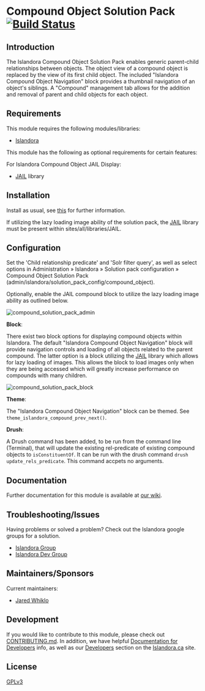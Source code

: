 # Compound Object Solution Pack [![Build Status](https://travis-ci.org/Islandora/islandora_solution_pack_compound.png?branch=7.x)](https://travis-ci.org/Islandora/islandora_solution_pack_compound)

## Introduction

The Islandora Compound Object Solution Pack enables generic parent-child relationships between objects. The object view of a compound object is replaced by the view of its first child object. The included "Islandora Compound Object Navigation" block provides a thumbnail navigation of an object's siblings. A "Compound" management tab allows for the addition and removal of parent and child objects for each object.

## Requirements

This module requires the following modules/libraries:

* [Islandora](https://github.com/islandora/islandora)

This module has the following as optional requirements for certain features:

For Islandora Compound Object JAIL Display:

* [JAIL](https://github.com/sebarmeli/JAIL) library 

## Installation

Install as usual, see [this](https://drupal.org/documentation/install/modules-themes/modules-7) for further information.

If utilizing the lazy loading image ability of the solution pack, the [JAIL](https://github.com/sebarmeli/JAIL)
library must be present within sites/all/libraries/JAIL.

## Configuration

Set the 'Child relationship predicate' and 'Solr filter query', as well as select options in Administration » Islandora » Solution pack configuration » Compound Object Solution Pack (admin/islandora/solution_pack_config/compound_object).

Optionally, enable the JAIL compound block to utilize the lazy loading image
ability as outlined below.

![compound_solution_pack_admin](https://user-images.githubusercontent.com/25011926/32280294-bab317e0-bef1-11e7-975b-f12efcd16b95.png)



**Block**:

There exist two block options for displaying compound objects within Islandora.
The default "Islandora Compound Object Navigation" block will provide navigation
controls and loading of all objects related to the parent compound. The latter
option is a block utilizing the [JAIL](https://github.com/sebarmeli/JAIL)
library which allows for lazy loading of images. This allows the block to load
images only when they are being accessed which will greatly increase performance
on compounds with many children.

![compound_solution_pack_block](https://user-images.githubusercontent.com/25011926/32280310-c82c0440-bef1-11e7-936f-99f74e51e716.png)



**Theme**:

The "Islandora Compound Object Navigation" block can be themed. See `theme_islandora_compound_prev_next()`.

**Drush**:

A Drush command has been added, to be run from the command line (Terminal), that will update the existing rel-predicate of existing compound objects to `isConstituentOf`. It can be run with the drush command `drush update_rels_predicate`. This command accpets no arguments.

## Documentation

Further documentation for this module is available at [our wiki](https://wiki.duraspace.org/display/ISLANDORA/Compound+Solution+Pack).

## Troubleshooting/Issues

Having problems or solved a problem? Check out the Islandora google groups for a solution.

* [Islandora Group](https://groups.google.com/forum/?hl=en&fromgroups#!forum/islandora)
* [Islandora Dev Group](https://groups.google.com/forum/?hl=en&fromgroups#!forum/islandora-dev)

## Maintainers/Sponsors
Current maintainers:

* [Jared Whiklo](https://github.com/whikloj)

## Development

If you would like to contribute to this module, please check out [CONTRIBUTING.md](CONTRIBUTING.md). In addition, we have helpful [Documentation for Developers](https://github.com/Islandora/islandora/wiki#wiki-documentation-for-developers) info, as well as our [Developers](http://islandora.ca/developers) section on the [Islandora.ca](http://islandora.ca) site.

## License

[GPLv3](http://www.gnu.org/licenses/gpl-3.0.txt)
